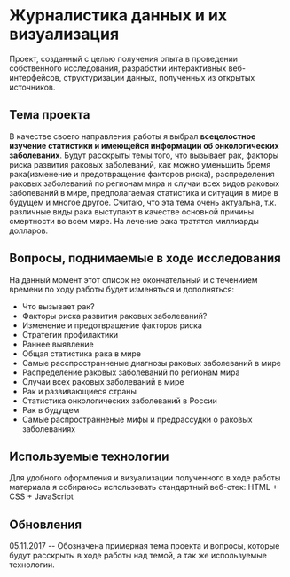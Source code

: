 Журналистика данных и их визуализация
========================
Проект, созданный с целью получения опыта в проведении собственного исследования, разработки интерактивных веб-интерфейсов, структуризации данных, полученных из открытых источников.

Тема проекта
-------------------------
В качестве своего направления работы я выбрал **всецелостное изучение статистики и имеющейся информации об онкологических заболеваних**. Будут расскрыты темы того, что вызывает рак, факторы риска развития раковых заболеваний, как можно уменьшить бремя рака(изменение и предотвращение факторов риска), распределения раковых заболеваний по регионам мира и случаи всех видов раковых заболеваний в мире, предполагаемая статистика и ситуация в мире в будущем и многое другое. Считаю, что эта тема очень актуальна, т.к. различные виды рака выступают в качестве основной причины смертности во всем мире. На лечение рака тратятся миллиарды долларов.

Вопросы, поднимаемые в ходе исследования
-------------------------
На данный момент этот список не окончательный и с течениием времени по ходу работы будет изменяться и дополняться:

* Что вызывает рак?
* Факторы риска развития раковых заболеваний?
* Изменение и предотвращение факторов риска
* Стратегии профилактики
* Раннее выявление
* Общая статистика рака в мире
* Самые расспространненые диагнозы раковых заболеваний в мире
* Распределение раковых заболеваний по регионам мира
* Случаи всех раковых заболеваний в мире
* Рак и развивающиеся страны
* Статистика онкологических заболеваний в России
* Рак в будущем
* Самые распространненые мифы и предрассудки о раковых заболеваниях

Используемые технологии
-------------------------
Для удобного оформления и визуализации полученного в ходе работы материала я собираюсь использовать стандартный веб-стек: HTML + CSS + JavaScript

Обновления
-------------------------
05.11.2017 -- Обозначена примерная тема проекта и вопросы, которые будут расскрыты в ходе работы над темой, а так же используемые технологии.
